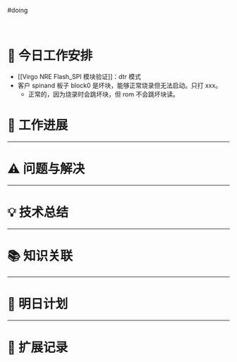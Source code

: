 
#doing                                                                                                                                                                                                                                                                                                                                       


# **🔧 今日工作安排**
- [[Virgo NRE Flash_SPI 模块验证]]：dtr 模式
- 客户 spinand 板子 block0 是坏块，能够正常烧录但无法启动。只打 xxx。
	- 正常的，因为烧录时会跳坏块，但 rom 不会跳坏块读。


# **📌 工作进展**



---

# **⚠️ 问题与解决**


---

# **💡 技术总结**


---

# **📚 知识关联**


---
# **📌 明日计划**


---

# **💬 扩展记录**



